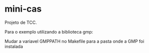 # mini-cas

Projeto de TCC.

Para o exemplo utilizando a biblioteca gmp:

  Mudar a variavel GMPPATH no Makefile para a pasta onde a GMP foi instalada
